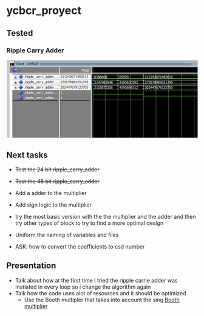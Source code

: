 # ycbcr_proyect

## Tested

### Ripple Carry Adder

![Alt text](docs/images/ripple_carry_adder_48_tb.png)

## Next tasks

-   ~~Test the 24 bit ripple_carry_adder~~
-   ~~Test the 48 bit ripple_carry_adder~~
-   Add a adder to the multiplier
-   Add sign logic to the multiplier
-   try the most basic version with the the multiplier and the adder and then try other types of block to try to find a more optimal design
-   Uniform the naming of variables and files

-   ASK: how to convert the coefficients to csd number

## Presentation

-   Talk about how at the first time I tried the ripple carrie adder was instiated in every loop so i change the algorithm again
-   Talk how the code uses alot of resources and it should be optimized
    -   Use the Booth multipler that takes into account the sing [Booth multiplier](https://github.com/gustavohb/booth-multiplier/blob/master/booth_multiplier.vhd)
